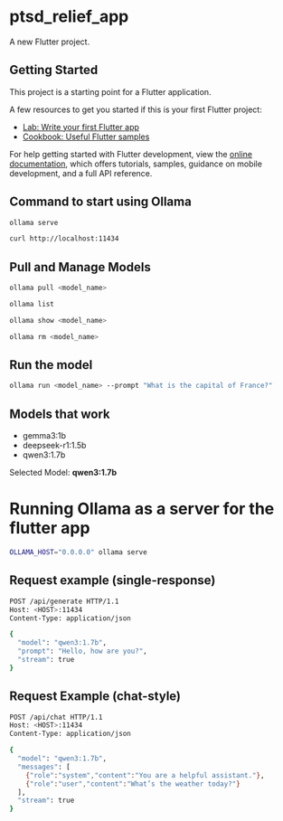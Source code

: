 # ptsd_relief_app

A new Flutter project.

## Getting Started

This project is a starting point for a Flutter application.

A few resources to get you started if this is your first Flutter project:

- [Lab: Write your first Flutter app](https://docs.flutter.dev/get-started/codelab)
- [Cookbook: Useful Flutter samples](https://docs.flutter.dev/cookbook)

For help getting started with Flutter development, view the
[online documentation](https://docs.flutter.dev/), which offers tutorials,
samples, guidance on mobile development, and a full API reference.

## Command to start using Ollama
```bash
ollama serve
```
```bash
curl http://localhost:11434
```

## Pull and Manage Models
```bash
ollama pull <model_name>
```
```bash
ollama list
```
```bash
ollama show <model_name>
```
```bash
ollama rm <model_name>
```

## Run the model
```bash
ollama run <model_name> --prompt "What is the capital of France?"
```


## Models that work
- gemma3:1b
- deepseek-r1:1.5b
- qwen3:1.7b

Selected Model: **qwen3:1.7b**


# Running Ollama as a server for the flutter app
```bash
OLLAMA_HOST="0.0.0.0" ollama serve
```

## Request example (single-response)
```bash
POST /api/generate HTTP/1.1
Host: <HOST>:11434
Content-Type: application/json

{
  "model": "qwen3:1.7b",
  "prompt": "Hello, how are you?",
  "stream": true
}
```

## Request Example (chat-style)
```bash
POST /api/chat HTTP/1.1
Host: <HOST>:11434
Content-Type: application/json

{
  "model": "qwen3:1.7b",
  "messages": [
    {"role":"system","content":"You are a helpful assistant."},
    {"role":"user","content":"What’s the weather today?"}
  ],
  "stream": true
}
```
